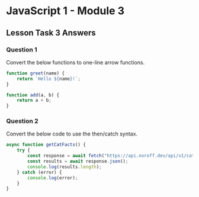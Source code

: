 # JavaScript 1 - Module 3

## Lesson Task 3 Answers

### Question 1

Convert the below functions to one-line arrow functions.

```js
function greet(name) {
    return `Hello ${name}!`;
}

function add(a, b) {
    return a + b;
}
```

### Question 2

Convert the below code to use the then/catch syntax.

```js
async function getCatFacts() {
    try {
        const response = await fetch("https://api.noroff.dev/api/v1/cat-facts");
        const results = await response.json();
        console.log(results.length);
    } catch (error) {
        console.log(error);
    }
}
```
